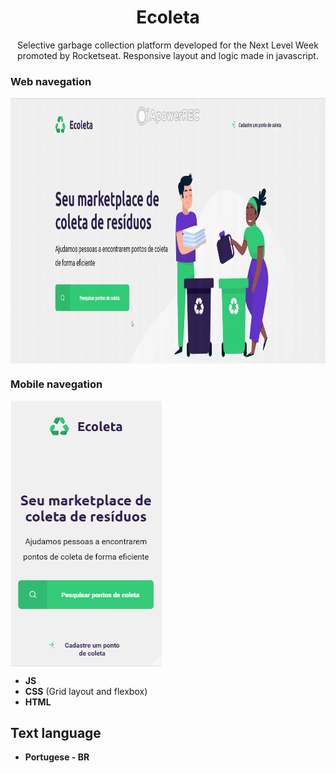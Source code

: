 <h1 align="center">
Ecoleta</h1>
 
<p align="center">
Selective garbage collection platform developed for the Next Level Week promoted by Rocketseat. Responsive layout and logic made in javascript.</p> 

### Web navegation
<img src="https://github.com/jpm4rtinss/SiteEcoleta/blob/master/readmeweb.gif" alt="home web"  height="425" align="center">

### Mobile navegation
<img src="https://github.com/jpm4rtinss/SiteEcoleta/blob/master/extras-aula-1/homemobreadme.PNG" alt="home web"  height="425" align="center">



- **JS**  
- **CSS** (Grid layout and flexbox)  
-  **HTML**

## Text language
- **Portugese - BR**
